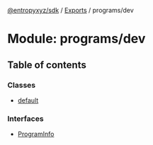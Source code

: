 [@entropyxyz/sdk](../README.md) / [Exports](../modules.md) / programs/dev

# Module: programs/dev

## Table of contents

### Classes

- [default](../classes/programs_dev.default.md)

### Interfaces

- [ProgramInfo](../interfaces/programs_dev.ProgramInfo.md)
